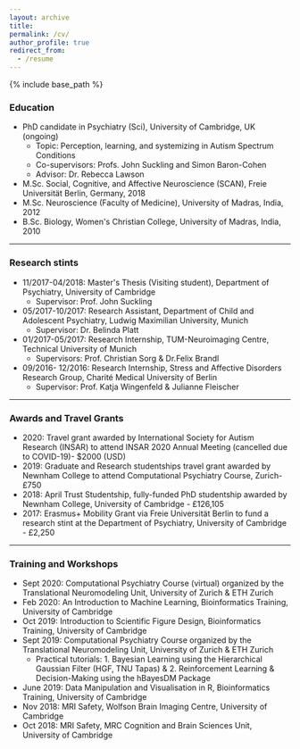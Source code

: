 ```yaml
---
layout: archive
title: 
permalink: /cv/
author_profile: true
redirect_from:
  - /resume
---
```


{% include base_path %}

### Education

* PhD candidate in Psychiatry (Sci), University of Cambridge, UK (ongoing)
  * Topic: Perception, learning, and systemizing in Autism Spectrum Conditions
  * Co-supervisors: Profs. John Suckling and Simon Baron-Cohen
  * Advisor: Dr. Rebecca Lawson
* M.Sc. Social, Cognitive, and Affective Neuroscience (SCAN), Freie Universität Berlin, Germany, 2018
* M.Sc. Neuroscience (Faculty of Medicine), University of Madras, India, 2012
* B.Sc. Biology, Women's Christian College, University of Madras, India, 2010


***

### Research stints

* 11/2017-04/2018: Master's Thesis (Visiting student), Department of Psychiatry,  University of Cambridge 
    * Supervisor: Prof. John Suckling
* 05/2017-10/2017: Research Assistant, Department of Child and Adolescent Psychiatry, Ludwig Maximilian University, Munich
    * Supervisor: Dr. Belinda Platt
* 01/2017-05/2017: Research Internship, TUM-Neuroimaging Centre, Technical University of Munich
    * Supervisors: Prof. Christian Sorg & Dr.Felix Brandl
* 09/2016- 12/2016: Research Internship, Stress and Affective Disorders Research Group, Charité Medical University of Berlin
    * Supervisor: Prof. Katja Wingenfeld & Julianne Fleischer

***

### Awards and Travel Grants

* 2020: Travel grant awarded by International Society for Autism Research (INSAR) to attend INSAR 2020 Annual Meeting (cancelled due to COVID-19)- $2000 (USD)
* 2019: Graduate and Research studentships travel grant awarded by Newnham College to attend Computational Psychiatry Course, Zurich- £750
* 2018: April Trust Studentship, fully-funded PhD studentship awarded by Newnham College, University of Cambridge - £126,105
* 2017: Erasmus+ Mobility Grant via Freie Universität Berlin to fund a research stint at the Department of Psychiatry, University of Cambridge - £2,250


***

### Training and Workshops

* Sept 2020: Computational Psychiatry Course (virtual) organized by the Translational Neuromodeling Unit, University of Zurich & ETH Zurich
* Feb 2020: An Introduction to Machine Learning, Bioinformatics Training, University of Cambridge
* Oct 2019: Introduction to Scientific Figure Design, Bioinformatics Training, University of Cambridge
* Sept 2019: Computational Psychiatry Course organized by the Translational Neuromodeling Unit, University of Zurich & ETH Zurich
  * Practical tutorials: 1. Bayesian Learning using the Hierarchical Gaussian Filter (HGF, TNU Tapas) & 2. Reinforcement Learning & Decision-Making using the hBayesDM Package
* June 2019: Data Manipulation and Visualisation in R, Bioinformatics Training, University of Cambridge
* Nov 2018: MRI Safety, Wolfson Brain Imaging Centre, University of Cambridge
* Oct 2018: MRI Safety, MRC Cognition and Brain Sciences Unit, University of Cambridge
